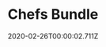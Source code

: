 ---
templateKey: blog-post
featuredpost: false
date: 2020-02-26T00:00:02.711Z
featuredimage: /img/Chefs_Bundle.png
title: Chefs Bundle
description: Bulletin Board
reward: Pink Cake (3)
tags:
  - Maple Syrup
  - Fiddlehead Fern
  - Truffle
  - Poppy
  - Maki Roll
  - Fried Egg
---